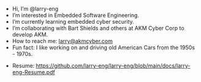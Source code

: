 - Hi, I’m @larry-eng
- I’m interested in Embedded Software Engineering.
- I’m currently learning embedded cyber security.
- I’m collaborating with Bart Shields and others at AKM Cyber Corp to develop AKM.
- How to reach me: larry@akmcyber.com
- Fun fact: I like working on and driving old American Cars from the 1950s - 1970s.

* Resume: 
https://github.com/larry-eng/larry-eng/blob/main/docs/larry-eng-Resume.pdf

<!---
larry-eng/larry-eng is a ✨ special ✨ repository because its `README.md` (this file) appears on your GitHub profile.
You can click the Preview link to take a look at your changes.
--->
